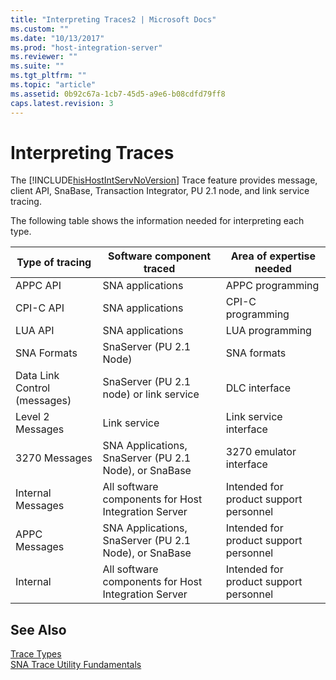 ```yaml
---
title: "Interpreting Traces2 | Microsoft Docs"
ms.custom: ""
ms.date: "10/13/2017"
ms.prod: "host-integration-server"
ms.reviewer: ""
ms.suite: ""
ms.tgt_pltfrm: ""
ms.topic: "article"
ms.assetid: 0b92c67a-1cb7-45d5-a9e6-b08cdfd79ff8
caps.latest.revision: 3
---
```

# Interpreting Traces
The [!INCLUDE[hisHostIntServNoVersion](../core/includes/hishostintservnoversion-md.md)] Trace feature provides message, client API, SnaBase, Transaction Integrator, PU 2.1 node, and link service tracing.  
  
 The following table shows the information needed for interpreting each type.  
  
|Type of tracing|Software component traced|Area of expertise needed|  
|---------------------|-------------------------------|------------------------------|  
|APPC API|SNA applications|APPC programming|  
|CPI-C API|SNA applications|CPI-C programming|  
|LUA API|SNA applications|LUA programming|  
|SNA Formats|SnaServer (PU 2.1 Node)|SNA formats|  
|Data Link Control (messages)|SnaServer (PU 2.1 node) or link service|DLC interface|  
|Level 2 Messages|Link service|Link service interface|  
|3270 Messages|SNA Applications, SnaServer (PU 2.1 Node), or SnaBase|3270 emulator interface|  
|Internal Messages|All software components for Host Integration Server|Intended for product support personnel|  
|APPC Messages|SNA Applications, SnaServer (PU 2.1 Node), or SnaBase|Intended for product support personnel|  
|Internal|All software components for Host Integration Server|Intended for product support personnel|  
  
## See Also  
 [Trace Types](../core/trace-types.md)   
 [SNA Trace Utility Fundamentals](../core/sna-trace-utility-fundamentals.md)